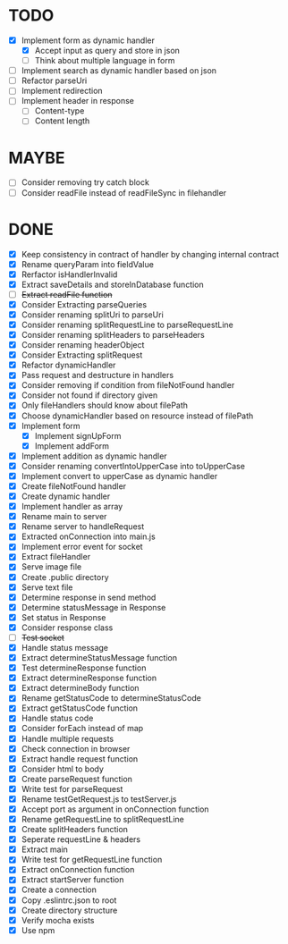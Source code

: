 # TODO
- [x] Implement form as dynamic handler
  - [x] Accept input as query and store in json
  - [ ] Think about multiple language in form
- [ ] Implement search as dynamic handler based on json
- [ ] Refactor parseUri
- [ ] Implement redirection 
- [ ] Implement header in response
  - [ ] Content-type
  - [ ] Content length

# MAYBE
- [ ] Consider removing try catch block
- [ ] Consider readFile instead of readFileSync in filehandler

# DONE
- [x] Keep consistency in contract of handler by changing internal contract
- [x] Rename queryParam into fieldValue
- [x] Rerfactor isHandlerInvalid
- [x] Extract saveDetails and storeInDatabase function
- [ ] ~~Extract readFile function~~
- [x] Consider Extracting parseQueries
- [x] Consider renaming splitUri to parseUri
- [x] Consider renaming splitRequestLine to parseRequestLine
- [x] Consider renaming splitHeaders to parseHeaders
- [x] Consider renaming headerObject
- [x] Consider Extracting splitRequest
- [x] Refactor dynamicHandler
- [x] Pass request and destructure in handlers
- [x] Consider removing if condition from fileNotFound handler
- [x] Consider not found if directory given
- [x] Only fileHandlers should know about filePath
- [x] Choose dynamicHandler based on resource instead of filePath
- [x] Implement form
  - [x] Implement signUpForm
  - [x] Implement addForm
- [x] Implement addition as dynamic handler
- [x] Consider renaming convertIntoUpperCase into toUpperCase
- [x] Implement convert to upperCase as dynamic handler
- [x] Create fileNotFound handler
- [x] Create dynamic handler
- [x] Implement handler as array
- [x] Rename main to server
- [x] Rename server to handleRequest
- [x] Extracted onConnection into main.js
- [x] Implement error event for socket
- [x] Extract fileHandler
- [x] Serve image file
- [x] Create .public directory
- [x] Serve text file
- [x] Determine response in send method
- [x] Determine statusMessage in Response 
- [x] Set status in Response 
- [x] Consider response class
- [ ] ~~Test socket~~
- [x] Handle status message
- [x] Extract determineStatusMessage function
- [x] Test determineResponse function
- [x] Extract determineResponse function
- [x] Extract determineBody function
- [x] Rename getStatusCode to determineStatusCode
- [x] Extract getStatusCode function
- [x] Handle status code
- [x] Consider forEach instead of map
- [x] Handle multiple requests
- [x] Check connection in browser
- [x] Extract handle request function
- [x] Consider html to body
- [x] Create parseRequest function
- [x] Write test for parseRequest
- [x] Rename testGetRequest.js to testServer.js
- [x] Accept port as argument in onConnection function
- [x] Rename getRequestLine to splitRequestLine
- [x] Create splitHeaders function
- [x] Seperate requestLine & headers
- [x] Extract main
- [x] Write test for getRequestLine function
- [x] Extract onConnection function
- [x] Extract startServer function
- [x] Create a connection
- [x] Copy .eslintrc.json to root
- [x] Create directory structure
- [x] Verify mocha exists
- [x] Use npm 
